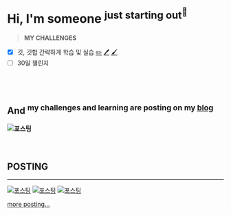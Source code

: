 <br><br>
# Hi, I'm **someone** <sup>just starting out<sup/>🤳 <br>
>**MY CHALLENGES** 
- [x] 깃, 깃헙 간략하게 학습 및 실습 [✏️](https://blog.naver.com/xpsxm225/222849085904) [🖊️](https://blog.naver.com/xpsxm225/222849320374) [🖌️](https://blog.naver.com/xpsxm225/222850863602)
- [ ] 30일 챌린지 <br><br><br><br>
## And <sup>my challenges and learning are posting on my [blog](https://blog.naver.com/xpsxm225)<sup/> <br><br>![포스팅](https://user-images.githubusercontent.com/111328823/185085553-b674d16d-bffa-43c3-b012-05a11c6571b5.png)<br><br><br>

## POSTING
___
[![포스팅](https://user-images.githubusercontent.com/111328823/185082858-f089bf1f-139b-40e8-82a6-2a8b2c82c467.png)](https://blog.naver.com/xpsxm225/222849085904) [![포스팅](https://user-images.githubusercontent.com/111328823/185082858-f089bf1f-139b-40e8-82a6-2a8b2c82c467.png)](https://blog.naver.com/xpsxm225/222849320374) [![포스팅](https://user-images.githubusercontent.com/111328823/185082858-f089bf1f-139b-40e8-82a6-2a8b2c82c467.png)](https://blog.naver.com/xpsxm225/222850863602)




[more posting...](https://blog.naver.com/xpsxm225) <br><br><br><br><br><br><br><br><br>
